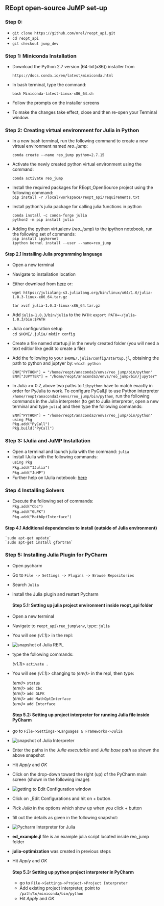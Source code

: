 ## REopt open-source JuMP set-up 

### Step 0: 
- `git clone https://github.com/nrel/reopt_api.git`  
- `cd reopt_api`  
- `git checkout jump_dev`  

### Step 1: Miniconda Installation
- Download the Python 2.7 version (64-bit(x86)) installer from

     `https://docs.conda.io/en/latest/miniconda.html`

- In bash terminal, type the command:

     `bash Miniconda-latest-Linux-x86_64.sh`

- Follow the prompts on the installer screens
- To make the changes take effect, close and then re-open your Terminal window.


### Step 2: Creating virtual environment for Julia in  **Python**

- In a new bash terminal, run the following command to create a new virtual environment named *reo_jump*:  

    `conda create --name reo_jump python=2.7.15`
  
 - Activate the newly created python virtual environment using the command:  

    `conda activate reo_jump`

- Install the required packages for REopt_OpenSource project using the following command:  
    `pip install -r /local/workspace/reopt_api/requirements.txt`

- Install python's julia package for calling julia functions in python  

    `conda install -c conda-forge julia`  
    `python2 -m pip install julia`

- Adding the python virtualenv (_reo_jump_)  to the ipython notebook, run the following set of commands:  
    `pip install ipykernel`  
    `ipython kernel install --user --name=reo_jump`
 
#### Step 2.1 Installing Julia programming language
- Open a new terminal
- Navigate to installation location
- Either download from [here](https://julialang.org/downloads) or:  

     `wget https://julialang-s3.julialang.org/bin/linux/x64/1.0/julia-1.0.3-linux-x86_64.tar.gz`

    `tar xvzf julia-1.0.3-linux-x86_64.tar.gz`
- Add `julia-1.0.3/bin/julia` to the `PATH`: `export PATH=~/julia-1.0.3/bin:$PATH`
   
- Julia configuration setup   
     `cd $HOME/.julia/`
     `mkdir config`

- Create a file named startup.jl in the newly created folder (you will need a text editior like gedit to create a file)
- Add the following to your `$HOME/.julia/config/startup.jl`, obtaining the path to python and juptyer by: `which python`

    `ENV["PYTHON"] = "/home/reopt/anaconda3/envs/reo_jump/bin/python"`  
    `ENV["JUPYTER"] = "/home/reopt/anaconda3/envs/reo_jump/bin/jupyter"`

- In Julia >= 0.7, above two paths to `libpython` have to match exactly in order for PyJulia to work.  To configure PyCall.jl to use Python interpreter `/home/reopt/anaconda3/envs/reo_jump/bin/python`, run the following commands in the Julia interpreter (to get to Julia interpreter, open a new terminal and type `julia`) and then type the following commands:  

    `ENV["PYTHON"] = "/home/reopt/anaconda3/envs/reo_jump/bin/python"`  
    `using Pkg`  
    `Pkg.add("PyCall")`  
    `Pkg.build("PyCall")`    

### Step 3: IJulia and JuMP Installation

- Open a terminal and launch julia with the command: `julia`
- Install IJulia with the following commands:  
     `using Pkg`  
     `Pkg.add("IJulia")`  
     `Pkg.add("JuMP")`  
- Further help on IJulia notebook:  [here](https://github.com/JuliaLang/IJulia.jl)

### Step 4 Installing Solvers
- Execute the following set of commands:  
     `Pkg.add("Cbc")`  
     `Pkg.add("GLPK")`  
     `Pkg.add("MathOptInterface")`   

#### Step 4.1 Additional dependencies to install (outside of Julia environment)

    `sudo apt-get update`  
    `sudo apt-get install gfortran`



### Step 5: Installing **Julia Plugin** for PyCharm
- Open pycharm
- Go to `File -> Settings -> Plugins -> Browse Repositories`
- Search `Julia`
- install the Julia plugin and restart Pycharm

  #### Step 5.1: Setting up julia project environment inside reopt_api folder
- Open a new terminal
- Navigate to `reopt_api\reo_jump\env`, type: `julia`
- You will see *_(v1.1)>_* in the repl:
- ![snapshot of Julia REPL](julia_REPL.png)  
- type the following commands:

     *_(v1.1)_*>  `activate .`  
     
- You will see *_(v1.1)>_* changing to *_(env)>_* in the repl, then type:

     *_(env)_*>  `status`  
     *_(env)_*>  `add Cbc`  
     *_(env)_*>  `add GLPK`  
     *_(env)_*>  `add MathOptInterface`  
     *_(env)_*>   `add Interface`  


  #### Step 5.2: Setting up project interpreter for running Julia file inside PyCharm
- go to `File->Settings->Languages & Frameworks->Julia`
- ![snapshot of Julia Interpreter](Pycharm_Julia_Interpreter_setting.png)  
- Enter the paths in the  _Julia executable_ and _Julia base path_ as shown the above snapshot
- Hit _Apply_ and _OK_
- Click on the drop-down toward the right (up) of the PyCharm main screen (shown in the following  image):  
- ![getting to _Edit Configuration_ window](edit_config_1.png)  
- Click on _Edit Configurations and hit on + button.
- Pick _Julia_ in the options which show up when you click + button
- fill out the details as given in the following snapshot:  
- ![Pycharm Interpreter for Julia](edit_config_2.png)  
- __ed_example.jl__ file is an example julia script located inside reo_jump folder
- __julia-optimization__ was created in previous steps
- Hit _Apply_ and _OK_  

  #### Step 5.3: Setting up python project interpreter in PyCharm
  - go to `File->Settings->Project->Project Interpreter`
  - Add existing project interpreter, point to `/path/to/miniconda/bin/python`
  - Hit _Apply_ and _OK_

